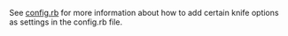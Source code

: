 See [config.rb](/config_rb_optional_settings.html) for more information
about how to add certain knife options as settings in the config.rb
file.